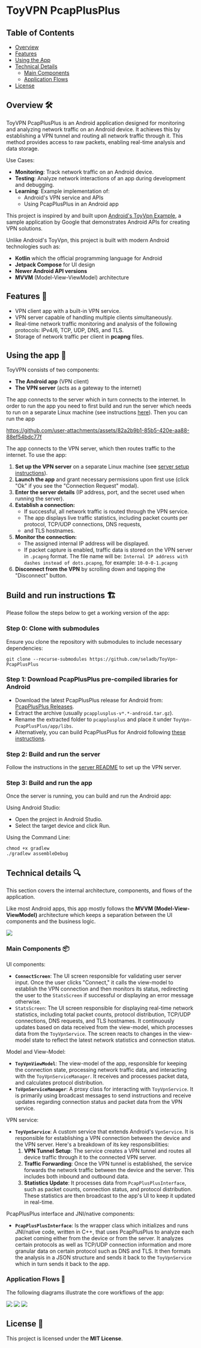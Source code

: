 # ToyVPN PcapPlusPlus

## Table of Contents

- [Overview](#overview-️)
- [Features](#features-)
- [Using the App](#using-the-app-)
- [Technical Details](#technical-details-)
    - [Main Components](#main-components-)
    - [Application Flows](#application-flows-)
- [License](#license-)

## Overview 🛠️

ToyVPN PcapPlusPlus is an Android application designed for monitoring and analyzing network traffic on an Android device.
It achieves this by establishing a VPN tunnel and routing all network traffic through it. This method provides access to raw packets, 
enabling real-time analysis and data storage.

Use Cases:
- **Monitoring**: Track network traffic on an Android device.
- **Testing**: Analyze network interactions of an app during development and debugging.
- **Learning**: Example implementation of:
  - Android's VPN service and APIs
  - Using PcapPlusPlus in an Android app

This project is inspired by and built upon [Android's ToyVpn Example](https://android.googlesource.com/platform/development/+/master/samples/ToyVpn),
a sample application by Google that demonstrates Android APIs for creating VPN solutions.

Unlike Android's ToyVpn, this project is built with modern Android technologies such as:
- **Kotlin** which the official programming language for Android
- **Jetpack Compose** for UI design
- **Newer Android API versions**
- **MVVM** (Model-View-ViewModel) architecture

## Features 🚀

- VPN client app with a built-in VPN service.
- VPN server capable of handling multiple clients simultaneously.
- Real-time network traffic monitoring and analysis of the following protocols: IPv4/6, TCP, UDP, DNS, and TLS.
- Storage of network traffic per client in **pcapng** files.

## Using the app 📲

ToyVPN consists of two components:
- **The Android app** (VPN client)
- **The VPN server** (acts as a gateway to the internet)

The app connects to the server which in turn connects to the internet.
In order to run the app you need to first build and run the server which needs to run on
a separate Linux machine (see instructions [here](server/README.md#building-the-project-️)).
Then you can run the app

https://github.com/user-attachments/assets/82a2b9b1-85b5-420e-aa88-88ef54bdc77f

The app connects to the VPN server, which then routes traffic to the internet. To use the app:
1. **Set up the VPN server** on a separate Linux machine (see [server setup instructions](server/README.md#building-the-project-️)).
2. **Launch the app** and grant necessary permissions upon first use (click "Ok" if you see the "Connection Request" modal).
3. **Enter the server details** (IP address, port, and the secret used when running the server).
4. **Establish a connection:**
   - If successful, all network traffic is routed through the VPN service.
   - The app displays live traffic statistics, including packet counts per protocol, TCP/UDP connections, DNS requests,
   - and TLS hostnames.
5. **Monitor the connection:**
   - The assigned internal IP address will be displayed.
   - If packet capture is enabled, traffic data is stored on the VPN server in `.pcapng` format.
     The file name will be: `Internal IP address with dashes instead of dots.pcapng`,
     for example: `10-0-0-1.pcapng`
6. **Disconnect from the VPN** by scrolling down and tapping the "Disconnect" button.

## Build and run instructions 🏗️

Please follow the steps below to get a working version of the app:

### Step 0: Clone with submodules
Ensure you clone the repository with submodules to include necessary dependencies:
```shell
git clone --recurse-submodules https://github.com/seladb/ToyVpn-PcapPlusPlus
```

### Step 1: Download PcapPlusPlus pre-compiled libraries for Android
- Download the latest PcapPlusPlus release for Android from: [PcapPlusPlus Releases](https://github.com/seladb/PcapPlusPlus/releases).
- Extract the archive (usually `pcapplusplus-v*.*-android.tar.gz`).
- Rename the extracted folder to `pcapplusplus` and place it under `ToyVpn-PcapPlusPlus/app/libs`.
- Alternatively, you can build PcapPlusPlus for Android following [these instructions](https://pcapplusplus.github.io/docs/install/android).

### Step 2: Build and run the server

Follow the instructions in the [server README](server/README.md#building-the-project-️) to set up the VPN server.

### Step 3: Build and run the app
Once the server is running, you can build and run the Android app:

Using Android Studio:
- Open the project in Android Studio.
- Select the target device and click Run.

Using the Command Line:
```shell
chmod +x gradlew
./gradlew assembleDebug
```

## Technical details 🔍

This section covers the internal architecture, components, and flows of the application.

Like most Android apps, this app mostly follows the **MVVM (Model-View-ViewModel)** architecture which keeps a separation
between the UI components and the business logic.

<img src="docs/architecture.svg"/>

### Main Components 📦

UI components:

- **`ConnectScreen`**: The UI screen responsible for validating user server input. Once the user clicks "Connect," it calls
  the view-model to establish the VPN connection and then monitors its status, redirecting the user to the `StatsScreen`
  if successful or displaying an error message otherwise. 
- `StatsScreen`: The UI screen responsible for displaying real-time network statistics, including total packet counts,
  protocol distribution, TCP/UDP connections, DNS requests, and TLS hostnames. It continuously updates based on data received
  from the view-model, which processes data from the `ToyVpnService`. The screen reacts to changes in the view-model state to
  reflect the latest network statistics and connection status.

Model and View-Model:
 
- **`ToyVpnViewModel`**: The view-model of the app, responsible for keeping the connection state, processing network traffic data,
  and interacting with the `ToyVpnServiceManager`. It receives and processes packet data, and calculates protocol distribution.
- **`ToVpnServiceManager`**:  A proxy class for interacting with `ToyVpnService`. It is primarily using broadcast messages
  to send instructions and receive updates regarding connection status and packet data from the VPN service.

VPN service:

- **`ToyVpnService`**: A custom service that extends Android's `VpnService`. It is responsible for establishing a VPN connection
  between the device and the VPN server. Here's a breakdown of its key responsibilities:
  1. **VPN Tunnel Setup**: The service creates a VPN tunnel and routes all device traffic through it to the connected VPN server.
  2. **Traffic Forwarding**: Once the VPN tunnel is established, the service forwards the network traffic between the device
     and the server. This includes both inbound and outbound data.
  3. **Statistics Update**: It processes data from `PcapPlusPlusInterface`, such as packet counts, connection status, and
     protocol distribution. These statistics are then broadcast to the app's UI to keep it updated in real-time.

PcapPlusPlus interface and JNI/native components:

- **`PcapPlusPlusInterface`**: Is the wrapper class which initializes and runs JNI/native code, written in C++, that uses
  PcapPlusPlus to analyze each packet coming either from the device or from the server. It analyzes certain protocols
  as well as TCP/UDP connection information and more granular data on certain protocol such as DNS and TLS. It then formats
  the analysis in a JSON structure and sends it back to the `ToyVpnService` which in turn sends it back to the app.

### Application Flows 🔄

The following diagrams illustrate the core workflows of the app:

<img src="docs/EstablishVpnConnection.svg"/>

<img src="docs/ForwardNetworkTraffic.svg"/>

<img src="docs/Disconnect.svg"/>

## License 📜
This project is licensed under the **MIT License**.
